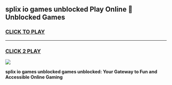
## splix io games unblocked Play Online 👋 Unblocked Games
<h3>
<a href="https://premium.freeplayer.one?title=splix_io_games_unblocked&ref=19F">CLICK TO PLAY</a></h3>
<hr>

<h3>
<a href="https://premium.freeplayer.one?title=splix_io_games_unblocked&ref=19F">CLICK 2 PLAY</a>
  
</h3>

<a href="https://premium.freeplayer.one?title=splix_io_games_unblocked&ref=19F"><img src="https://clearcache.store/games.png"></a>


**splix io games unblocked games unblocked: Your Gateway to Fun and Accessible Online Gaming**

